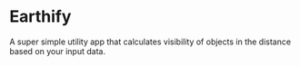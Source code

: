 # Earthify
A super simple utility app that calculates visibility of objects in the distance based on your input data.
